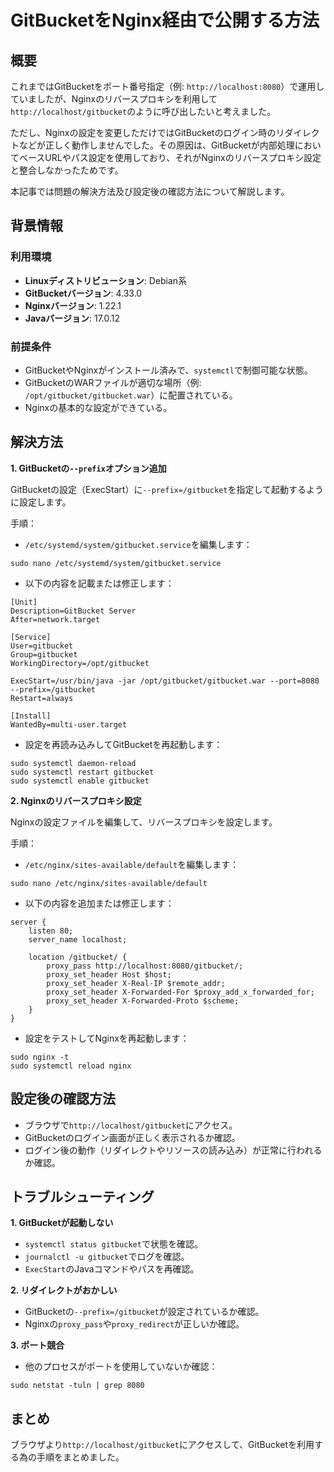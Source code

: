 # GitBucketをNginx経由で公開する方法

## 概要

これまではGitBucketをポート番号指定（例: `http://localhost:8080`）で運用していましたが、Nginxのリバースプロキシを利用して`http://localhost/gitbucket`のように呼び出したいと考えました。

ただし、Nginxの設定を変更しただけではGitBucketのログイン時のリダイレクトなどが正しく動作しませんでした。その原因は、GitBucketが内部処理においてベースURLやパス設定を使用しており、それがNginxのリバースプロキシ設定と整合しなかったためです。

本記事では問題の解決方法及び設定後の確認方法について解説します。

## 背景情報

### 利用環境

- **Linuxディストリビューション**: Debian系
- **GitBucketバージョン**: 4.33.0
- **Nginxバージョン**: 1.22.1
- **Javaバージョン**: 17.0.12

### 前提条件

- GitBucketやNginxがインストール済みで、`systemctl`で制御可能な状態。
- GitBucketのWARファイルが適切な場所（例: `/opt/gitbucket/gitbucket.war`）に配置されている。
- Nginxの基本的な設定ができている。

## 解決方法

**1. GitBucketの`--prefix`オプション追加**

GitBucketの設定（ExecStart）に`--prefix=/gitbucket`を指定して起動するように設定します。

手順：

- `/etc/systemd/system/gitbucket.service`を編集します：

```
sudo nano /etc/systemd/system/gitbucket.service
```

- 以下の内容を記載または修正します：

```
[Unit]
Description=GitBucket Server
After=network.target

[Service]
User=gitbucket
Group=gitbucket
WorkingDirectory=/opt/gitbucket

ExecStart=/usr/bin/java -jar /opt/gitbucket/gitbucket.war --port=8080 --prefix=/gitbucket
Restart=always

[Install]
WantedBy=multi-user.target
```

- 設定を再読み込みしてGitBucketを再起動します：

```
sudo systemctl daemon-reload
sudo systemctl restart gitbucket
sudo systemctl enable gitbucket
```

**2. Nginxのリバースプロキシ設定**

Nginxの設定ファイルを編集して、リバースプロキシを設定します。

手順：

- `/etc/nginx/sites-available/default`を編集します：

```
sudo nano /etc/nginx/sites-available/default
```

- 以下の内容を追加または修正します：

```
server {
    listen 80;
    server_name localhost;

    location /gitbucket/ {
        proxy_pass http://localhost:8080/gitbucket/;
        proxy_set_header Host $host;
        proxy_set_header X-Real-IP $remote_addr;
        proxy_set_header X-Forwarded-For $proxy_add_x_forwarded_for;
        proxy_set_header X-Forwarded-Proto $scheme;
    }
}
```

- 設定をテストしてNginxを再起動します：

```
sudo nginx -t
sudo systemctl reload nginx
```

## 設定後の確認方法

- ブラウザで`http://localhost/gitbucket`にアクセス。
- GitBucketのログイン画面が正しく表示されるか確認。
- ログイン後の動作（リダイレクトやリソースの読み込み）が正常に行われるか確認。

## トラブルシューティング

**1. GitBucketが起動しない**

- `systemctl status gitbucket`で状態を確認。
- `journalctl -u gitbucket`でログを確認。
- `ExecStart`のJavaコマンドやパスを再確認。

**2. リダイレクトがおかしい**

- GitBucketの`--prefix=/gitbucket`が設定されているか確認。
- Nginxの`proxy_pass`や`proxy_redirect`が正しいか確認。

**3. ポート競合**

- 他のプロセスがポートを使用していないか確認：

```
sudo netstat -tuln | grep 8080
```

## まとめ

ブラウザより`http://localhost/gitbucket`にアクセスして、GitBucketを利用する為の手順をまとめました。
